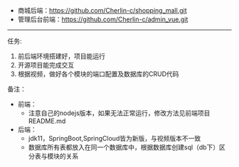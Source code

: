 - 商城后端：https://github.com/Cherlin-c/shopping_mall.git
- 管理后台前端：https://github.com/Cherlin-c/admin_vue.git

---

任务:     
1. 前后端环境搭建好，项目能运行
2. 开源项目能完成交互
3. 根据视频，做好各个模块的端口配置及数据库的CRUD代码

备注：     
- 前端：
  - 注意自己的nodejs版本，如果无法正常运行，修改方法见前端项目README.md
- 后端：
  - jdk11，SpringBoot,SpringCloud皆为新版，与视频版本不一致
  - 数据库所有表都放入在同一个数据库中，根据数据库创建sql（db下）区分表与模块的关系